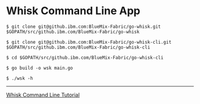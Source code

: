 # Whisk Command Line App

`$ git clone git@github.ibm.com:BlueMix-Fabric/go-whisk.git $GOPATH/src/github.ibm.com/BlueMix-Fabric/go-whisk`

`$ git clone git@github.ibm.com:BlueMix-Fabric/go-whisk-cli.git $GOPATH/src/github.ibm.com/BlueMix-Fabric/go-whisk-cli`

`$ cd $GOPATH/src/github.ibm.com/BlueMix-Fabric/go-whisk-cli`

`$ go build -o wsk main.go`

`$ ./wsk -h`

---

[Whisk Command Line Tutorial](https://github.rtp.raleigh.ibm.com/whisk-development/whisk/blob/master/blue/docs/tutorial/WhiskCliTutorial.md)
